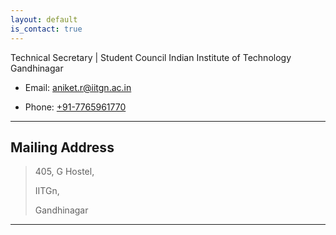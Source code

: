 ```yaml
---
layout: default
is_contact: true
---
```

Technical Secretary | Student Council
Indian Institute of Technology Gandhinagar

* Email: [aniket.r@iitgn.ac.in](mailto:aniket.r@iitgn.ac.in)

* Phone: [+91-7765961770](tel:+91-7765961770)

---

## Mailing Address

> 405, G Hostel,
>
> IITGn, 
>
> Gandhinagar
> 
---
